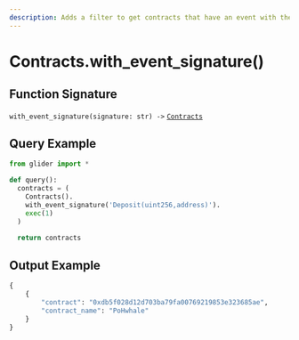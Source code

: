 ```yaml
---
description: Adds a filter to get contracts that have an event with the given signature.
---
```


# Contracts.with\_event\_signature()

## Function Signature

`with_event_signature(signature: str) ->` [`Contracts`](./)

## Query Example

```python
from glider import *

def query():
  contracts = (
    Contracts().
    with_event_signature('Deposit(uint256,address)').
    exec(1)
  )

  return contracts
```

## Output Example

```python
{
    {
        "contract": "0xdb5f028d12d703ba79fa00769219853e323685ae",
        "contract_name": "PoHwhale"
    }
}
```

